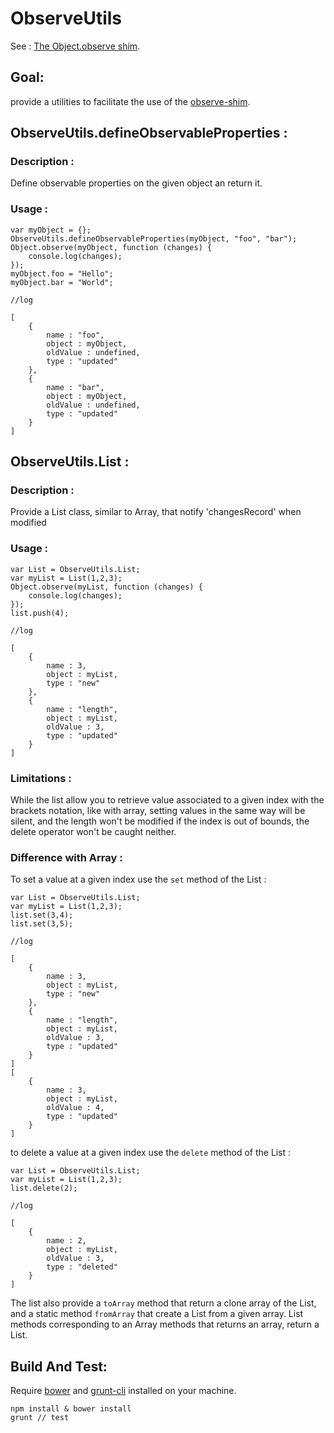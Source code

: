 ObserveUtils
============

See : [The Object.observe shim](https://github.com/KapIT/observe-shim).

Goal:
----
provide a utilities to facilitate the use of the [observe-shim](https://github.com/KapIT/observe-shim).


ObserveUtils.defineObservableProperties :
-----------------------------------------

### Description :
Define observable properties on the given object an return it.

### Usage : 

    var myObject = {};
    ObserveUtils.defineObservableProperties(myObject, "foo", "bar");
    Object.observe(myObject, function (changes) {
        console.log(changes);
    });
    myObject.foo = "Hello";
    myObject.bar = "World";

    //log

    [
        {
            name : "foo",
            object : myObject,
            oldValue : undefined,
            type : "updated"
        },
        {
            name : "bar",
            object : myObject,
            oldValue : undefined,
            type : "updated"
        }
    ]

ObserveUtils.List :
-------------------

### Description :
Provide a List class, similar to Array, that notify 'changesRecord' when modified

### Usage : 

    var List = ObserveUtils.List;
    var myList = List(1,2,3);
    Object.observe(myList, function (changes) {
        console.log(changes);
    });
    list.push(4);

    //log

    [
        {
            name : 3,
            object : myList,
            type : "new"
        },
        {
            name : "length",
            object : myList,
            oldValue : 3,
            type : "updated"
        }
    ]

### Limitations :

While the list allow you to retrieve value associated to a given index with the brackets notation, like with array, setting values in the same way will be silent, and the length won't be modified if the index is out of bounds, the delete operator won't be caught neither.

### Difference with Array :

To set a value at a given index use the <code>set</code> method of the List :  

    var List = ObserveUtils.List;
    var myList = List(1,2,3);
    list.set(3,4);
    list.set(3,5);
    
    //log

    [
        {
            name : 3,
            object : myList,
            type : "new"
        },
        {
            name : "length",
            object : myList,
            oldValue : 3,
            type : "updated"
        }
    ]
    [
        {
            name : 3,
            object : myList,
            oldValue : 4,
            type : "updated"
        }
    ]

to delete a value at a given index use the <code>delete</code>  method of the List :

    var List = ObserveUtils.List;
    var myList = List(1,2,3);
    list.delete(2);

    //log
   
    [
        {
            name : 2,
            object : myList,
            oldValue : 3,
            type : "deleted"
        }
    ]
    
The list also provide a <code>toArray</code> method that return a clone array of the List, and a static method <code>fromArray</code> that create a List from a given array.
List methods corresponding to an Array methods that returns an array, return a List.

Build And Test:
---------------

Require [bower](https://github.com/twitter/bower) and [grunt-cli](https://github.com/gruntjs/grunt-cli) installed on your machine.

    npm install & bower install
    grunt // test 
